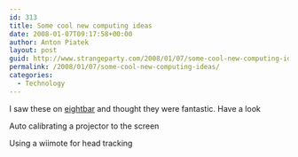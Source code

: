 ```yaml
---
id: 313
title: Some cool new computing ideas
date: 2008-01-07T09:17:58+00:00
author: Anton Piatek
layout: post
guid: http://www.strangeparty.com/2008/01/07/some-cool-new-computing-ideas/
permalink: /2008/01/07/some-cool-new-computing-ideas/
categories:
  - Technology
---
```

I saw these on [eightbar](http://eightbar.co.uk/2008/01/04/if-you-thought-that-was-good-look-at-this/) and thought they were fantastic. Have a look  
  
Auto calibrating a projector to the screen  


Using a wiimote for head tracking